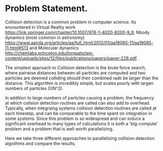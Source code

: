 # Problem Statement. 


Collision detection is a common problem in computer science. Its encountered in Virtual Reality work  https://link.springer.com/chapter/10.1007/978-1-4020-8200-9_9, Nbody dynamics (most common in astronomy) https://www.aanda.org/articles/aa/full_html/2012/01/aa18085-11/aa18085-11.html#S13 and Molecular dynamics http://chemlabs.princeton.edu/torquato/wp-content/uploads/sites/12/files/publications/papers/paper-228.pdf.  

The simplest approach to Collision detection is the brute force search, where pairwise distances between all particles are computed and two particles are deemed colliding should their combined radii be larger than the distance. This algorithm is incredibly simple, but scales poorly with largen numbers of particles O(N^2). 

In addition to large numbers of particles causing a problem, the frequency at which collsion detection routines are called can also add to overhead.  Typically, when integraing systems collision detection routines are called at each timestep, and can be comparable to the time spent on integration in some systems.  Since this problem is so widespread and can induce a significant overhead to many types of calculations it is both a 'big-compute' problem and a problem that is well worth parallelizing.  

Here we take three different approaches to parallelizing collision detection algoithms and compare the results. 

